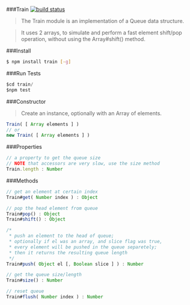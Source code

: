 ###Train 
[![build status](https://travis-ci.org/rootslab/train.png)](https://travis-ci.org/rootslab/train)
> The Train module is an implementation of a Queue data structure.

> It uses 2 arrays, to simulate and perform a fast element shift/pop operation, without using the Array#shift() method.

###Install
```bash
$ npm install train [-g]
```
###Run Tests

```javascript
$cd train/
$npm test
```

###Constructor

> Create an instance, optionally with an Array of elements. 

```javascript
Train( [ Array elements ] )
// or
new Train( [ Array elements ] )
```

###Properties

```javascript
// a property to get the queue size
// NOTE that accessors are very slow, use the size method
Train.length : Number
```

###Methods

```javascript
// get an element at certain index
Train#get( Number index ) : Object

// pop the head element from queue
Train#pop() : Object
Train#shift() : Object

/*
 * push an element to the head of queue;
 * optionally if el was an array, and slice flag was true,
 * every element will be pushed in the queue separetely;
 * then it returns the resulting queue length
 */
Train#push( Object el [, Boolean slice ] ) : Number

// get the queue size/length
Train#size() : Number

// reset queue
Train#flush( Number index ) : Number
```

